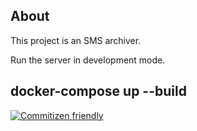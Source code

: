 ## About
This project is an SMS archiver.

Run the server in development mode.
## docker-compose up --build

[![Commitizen friendly](https://img.shields.io/badge/commitizen-friendly-brightgreen.svg)](http://commitizen.github.io/cz-cli/)
